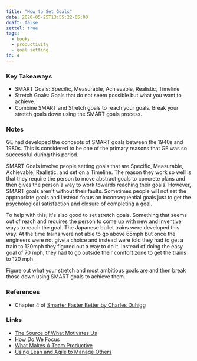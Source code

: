 ```yaml
---
title: "How to Set Goals"
date: 2020-05-25T13:55:22-05:00
draft: false
zettel: true
tags:
  - books
  - productivity
  - goal setting
id: 4
---
```

### Key Takeaways
  * SMART Goals: Specific, Measurable, Achievable, Realistic, Timeline
  * Stretch Goals: Goals that do not seem possible but what you want to achieve.
  * Combine SMART and Stretch goals to reach your goals. Break your stretch goals down using the SMART goals process.

### Notes
GE had developed the concepts of SMART goals between the 1940s and 1980s. This is considered to be one of the primary reasons that GE was so successful during this period. 

SMART Goals involve people setting goals that are Specific, Measurable, Achievable, Realistic, and set on a Timeline. The reason they work so well is that they require the person to move abstract goals to concrete plans and then gives the person a way to work towards reaching their goals. However, SMART goals aren't without their faults. Sometimes people will not set the appropriate goals and instead focus on inconsequential goals just to get the psychological satisfaction and closure of completing a goal. 

To help with this, it's also good to set stretch goals. Something that seems out of reach and requires the person to come up with new and inventive ways to reach the goal. The Japanese bullet trains were developed this way. At the time trains were not able to go above 65mph but once the engineers were not give a choice and instead were told they had to get a train to 120mph they figured out a way to do it. Instead of doing the easy goal of 70 mph, they had to go outside their comfort zone to get the trains to 120 mph.

Figure out what your stretch and most ambitious goals are and then break those down using SMART goals to achieve them.

### References
  * Chapter 4 of [Smarter Faster Better by Charles Duhigg](https://www.goodreads.com/book/show/25733966-smarter-faster-better)

### Links
  * [The Source of What Motivates Us](202005201527-The-Source-Of-What-Motivates-Us.md)
  * [How Do We Focus](202005221730-How-Do-We-Focus.md)
  * [What Makes A Team Productive](202005221730-What-Makes-A-Team-Productive.md)
  * [Using Lean and Agile to Manage Others](202005251406-Using-Lean-and-Agile-To-Manage-Others.md)